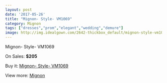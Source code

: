 ```yaml
---
layout: post
date: '2017-05-26'
title: "Mignon- Style- VM1069"
category: Mignon
tags: ["dresses","prom","elegant","wedding","demure"]
image: http://img.idealgown.com/2642-thickbox_default/mignon-style-vm1069.jpg
---
```

Mignon- Style- VM1069

On Sales: **$205**
<a href="https://www.idealgown.com/en/mignon/1265-mignon-style-vm1069.html"><amp-img layout="responsive" width="600" height="600" src="//img.idealgown.com/2642-thickbox_default/mignon-style-vm1069.jpg" alt="Mignon- Style- VM1069 0" /></a>
<a href="https://www.idealgown.com/en/mignon/1265-mignon-style-vm1069.html"><amp-img layout="responsive" width="600" height="600" src="//img.idealgown.com/2645-thickbox_default/mignon-style-vm1069.jpg" alt="Mignon- Style- VM1069 1" /></a>
<a href="https://www.idealgown.com/en/mignon/1265-mignon-style-vm1069.html"><amp-img layout="responsive" width="600" height="600" src="//img.idealgown.com/2644-thickbox_default/mignon-style-vm1069.jpg" alt="Mignon- Style- VM1069 2" /></a>
<a href="https://www.idealgown.com/en/mignon/1265-mignon-style-vm1069.html"><amp-img layout="responsive" width="600" height="600" src="//img.idealgown.com/2643-thickbox_default/mignon-style-vm1069.jpg" alt="Mignon- Style- VM1069 3" /></a>

Buy it: [Mignon- Style- VM1069](https://www.idealgown.com/en/mignon/1265-mignon-style-vm1069.html "Mignon- Style- VM1069")

View more: [Mignon](https://www.idealgown.com/en/17-mignon "Mignon")